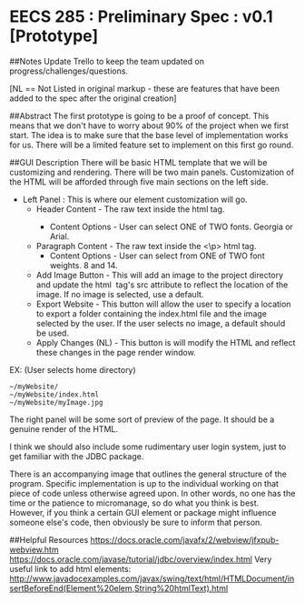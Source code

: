 EECS 285 : Preliminary Spec : v0.1 [Prototype]
=======


##Notes
Update Trello to keep the team updated on progress/challenges/questions.

[NL == Not Listed in original markup - these are features that have been added to the spec after the original creation]


##Abstract
The first prototype is going to be a proof of concept. This means that we don't have to worry about 90% of the project when we first start. The idea is to make sure that the base level of implementation works for us. There will be a limited feature set to implement on this first go round.

##GUI Description
There will be basic HTML template that we will be customizing and rendering. There will be two main panels. Customization of the HTML will be afforded through five main sections on the left side.

* Left Panel : This is where our element customization will go.
  * Header Content - The raw text inside the <h> html tag.
    * Content Options - User can select ONE of TWO fonts. Georgia or Arial.
  * Paragraph Content - The raw text inside the <\p> html tag.
    * Content Options - User can select from ONE of TWO font weights. 8 and 14.
  * Add Image Button - This will add an image to the project directory and update the html <img> tag's src attribute to reflect the location of the image. If no image is selected, use a default.
  *  Export Website - This button will allow the user to specify a location to export a folder containing the index.html file and the image selected by the user. If the user selects no image, a default should be used.
  *  Apply Changes (NL) - This button is will modify the HTML and reflect these changes in the page render window.

EX: (User selects home directory)
```
~/myWebsite/
~/myWebsite/index.html
~/myWebsite/myImage.jpg
```

The right panel will be some sort of preview of the page. It should be a genuine render of the HTML.

I think we should also include some rudimentary user login system, just to get familiar with the JDBC package.

There is an accompanying image that outlines the general structure of the program. Specific implementation is up to the individual working on that piece of code unless otherwise agreed upon. In other words, no one has the time or the patience to micromanage, so do what you think is best. However, if you think a certain GUI element or package might influence someone else's code, then obviously be sure to inform that person.

##Helpful Resources
https://docs.oracle.com/javafx/2/webview/jfxpub-webview.htm
https://docs.oracle.com/javase/tutorial/jdbc/overview/index.html
Very useful link to add html elements: http://www.javadocexamples.com/javax/swing/text/html/HTMLDocument/insertBeforeEnd(Element%20elem,String%20htmlText).html
